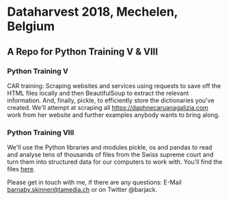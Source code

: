 # Dataharvest 2018, Mechelen, Belgium

## A Repo for Python Training V &amp; VIII

### Python Training V

CAR training: Scraping websites and services using requests to save off the HTML files locally and then BeautifulSoup to extract the relevant information. And, finally, pickle, to efficiently store the dictionaries you've created. We'll attempt at scraping all https://daphnecaruanagalizia.com work from her website and further examples anybody wants to bring along.

### Python Training VIII

We'll use the Python libraries and modules pickle, os and pandas to read and analyse tens of thousands of files from the Swiss supreme court and turn them into structured data for our computers to work with. You'll find the files [here](https://www.dropbox.com/sh/bo98o847jf07ooc/AACgEKoDnDPj26-1fkByHbrJa?dl=0).

Please get in touch with me, if there are any questions: E-Mail barnaby.skinner@tamedia.ch or on Twitter @barjack.
